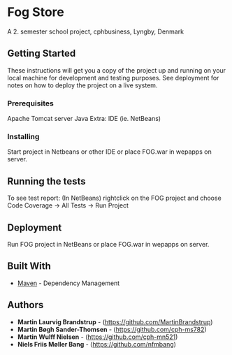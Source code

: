 # Fog Store

A 2. semester school project, cphbusiness, Lyngby, Denmark

## Getting Started

These instructions will get you a copy of the project up and running on your local machine for development and testing purposes. See deployment for notes on how to deploy the project on a live system.

### Prerequisites

Apache Tomcat server
Java
Extra: IDE (ie. NetBeans)

### Installing

Start project in Netbeans or other IDE or place FOG.war in wepapps on server.

## Running the tests

To see test report: (In NetBeans) rightclick on the FOG project and choose Code Coverage -> All Tests -> Run Project


## Deployment

Run FOG project in NetBeans or place FOG.war in wepapps on server.

## Built With

* [Maven](https://maven.apache.org/) - Dependency Management

## Authors

* **Martin Laurvig Brandstrup** - (https://github.com/MartinBrandstrup)
* **Martin Bøgh Sander-Thomsen** - (https://github.com/cph-ms782)
* **Martin Wulff Nielsen** - (https://github.com/cph-mn521)
* **Niels Friis Møller Bang** - (https://github.com/nfmbang)


